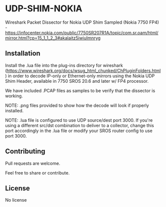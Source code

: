 # UDP-SHIM-NOKIA

Wireshark Packet Dissector for Nokia UDP Shim Sampled (Nokia 7750 FP4) - https://infocenter.nokia.com/public/7750SR207R1A/topic/com.sr.oam/html/mirror.html?cp=15_1_1_2_3#akalaitz5iwiulmnryg

## Installation

Install the .lua file into the plug-ins directory for wireshark (https://www.wireshark.org/docs/wsug_html_chunked/ChPluginFolders.html) in order to decode IP-only or Ethernet-only mirrors using the Nokia UDP Shim Header, available in 7750 SROS 20.6 and later w/ FP4 processor.

We have included .PCAP files as samples to be verify that the dissector is working.

NOTE: .png files provided to show how the decode will look if properly installed. 

 NOTE: .lua file is configured to use UDP source/dest port 3000. If you're using a different src/dst combination to deliver to a collector, change this port accordingly in the .lua file or modify your SROS router config to use port 3000.



## Contributing
Pull requests are welcome. 

Feel free to share or contribute.



## License
No license
